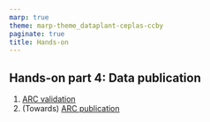 ```yaml
---
marp: true
theme: marp-theme_dataplant-ceplas-ccby
paginate: true
title: Hands-on
---
```


## Hands-on part 4: Data publication

1. [ARC validation](https://nfdi4plants.github.io/nfdi4plants.knowledgebase/guides/validate-arc/)
2. (Towards) [ARC publication](https://nfdi4plants.github.io/nfdi4plants.knowledgebase/guides/publish-arc/)
